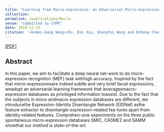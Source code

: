 ```yaml
---
title: "Learning from Macro-expression: an Adversarial Micro-expression RecognitionFramework"
collection: 
permalink: /publications/Micro
venue: "submitted to CVPR"
date: 2019-11-15
citation: '<b>Wei-kang Wang</b>, Bin Xia, Shangfei Wang and Enhong Chen.'
---
```

[[PDF]](http://Wei-kang-Wang.github.io/files/Micro.pdf)

## Abstract
In this paper, we aim to facilitate a deep neural net-work to do micro-expression recognition (MEF) task withhigh accuracy. Inspired by the fact that micro-expressionsare indeed subtle and very brief facial expressions, weadopt an adversarial learning framework that leveragesmacro-expression databases as privileged information toassist.  Due to the fact that the subjects in micro andmacro expression databases are different, we introducethe Expression-Identity Disentangle Network (EIDNet) asthe feature extractor to disentangle expression-related fea-tures apart from identity-related features.  Comprehen-sive experiments on the three public spontaneous micro-expression databases SMIC, CASME2 and SAMM showthat our method is state-of-the-art.
